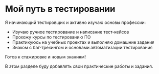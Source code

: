 # Мой путь в тестировании

Я начинающий тестировщик и активно изучаю основы профессии:  
- Изучаю ручное тестирование и написание тест-кейсов  
- Прохожу курсы по тестированию ПО  
- Практикуюсь на учебных проектах и выполняю домашние задания  
- Знаком с баг-трекингом и основами автоматизации тестирования  

Готов к стажировке и новым знаниям!

В этом разделе буду добавлять свои практические работы и задания.
